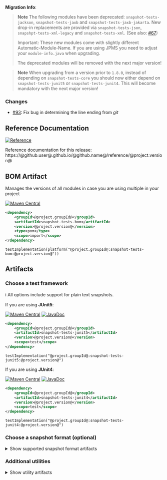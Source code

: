**Migration Info**:

> **Note**
> The following modules have been deprecated: `snapshot-tests-jackson`, `snapshot-tests-jaxb` and
> `snapshot-tests-jaxb-jakarta`. New drop-in replacements are provided via `snapshot-tests-json`,
> `snapshpt-tests-xml-legacy` and `snapshot-tests-xml`. (See also:
> [#67](https://github.com/skuzzle/snapshot-tests/issues/67))
>
> Important: These new modules come with slightly different Automatic-Module-Name. If you are using JPMS you need to
> adjust your `module-info.java` when upgrading.
>
> The deprecated modules will be removed with the next major version!

> **Note**
> When upgrading from a version prior to `1.8.0`, instead of depending on `snapshot-tests-core` you should now
> either depend on `snapshot-tests-junit5` or `snapshot-tests-junit4`.
> This will become mandatory with the next major version!


### Changes

* [#93](https://github.com/skuzzle/snapshot-tests/issues/93): Fix bug in determining the line ending from _git_


## Reference Documentation

[![Reference](https://img.shields.io/static/v1?label=Reference&message=@project.version@&color=orange)](https://@github.user@.github.io/@github.name@/reference/@project.version@)

Reference documentation for this release: https://@github.user@.github.io/@github.name@/reference/@project.version@


## BOM Artifact
Manages the versions of all modules in case you are using multiple in your project

[![Maven Central](https://img.shields.io/static/v1?label=MavenCentral&message=@project.version@&color=blue)](https://search.maven.org/artifact/@project.groupId@/snapshot-tests-bom/@project.version@/jar)

```xml
<dependency>
    <groupId>@project.groupId@</groupId>
    <artifactId>snapshot-tests-bom</artifactId>
    <version>@project.version@</version>
    <type>pom</type>
    <scope>import</scope>
</dependency>
```

```
testImplementation(platform("@project.groupId@:snapshot-tests-bom:@project.version@"))
```

## Artifacts

### Choose a test framework

ℹ️ All options include support for plain text snapshots.

If you are using **JUnit5**:

[![Maven Central](https://img.shields.io/static/v1?label=MavenCentral&message=@project.version@&color=blue)](https://search.maven.org/artifact/@project.groupId@/snapshot-tests-junit5/@project.version@/jar) [![JavaDoc](https://img.shields.io/static/v1?label=JavaDoc&message=@project.version@&color=orange)](http://www.javadoc.io/doc/@project.groupId@/snapshot-tests-junit5/@project.version@)

```xml
<dependency>
    <groupId>@project.groupId@</groupId>
    <artifactId>snapshot-tests-junit5</artifactId>
    <version>@project.version@</version>
    <scope>test</scope>
</dependency>
```

```
testImplementation("@project.groupId@:snapshot-tests-junit5:@project.version@")
```

If you are using **JUnit4**:

[![Maven Central](https://img.shields.io/static/v1?label=MavenCentral&message=@project.version@&color=blue)](https://search.maven.org/artifact/@project.groupId@/snapshot-tests-junit4/@project.version@/jar) [![JavaDoc](https://img.shields.io/static/v1?label=JavaDoc&message=@project.version@&color=orange)](http://www.javadoc.io/doc/@project.groupId@/snapshot-tests-junit4/@project.version@)

```xml
<dependency>
    <groupId>@project.groupId@</groupId>
    <artifactId>snapshot-tests-junit4</artifactId>
    <version>@project.version@</version>
    <scope>test</scope>
</dependency>
```

```
testImplementation("@project.groupId@:snapshot-tests-junit4:@project.version@")
```

### Choose a snapshot format (optional)
<details>
    <summary>Show supported snapshot format artifacts</summary>

If you want **JSON** based snapshots:

[![Maven Central](https://img.shields.io/static/v1?label=MavenCentral&message=@project.version@&color=blue)](https://search.maven.org/artifact/@project.groupId@/snapshot-tests-json/@project.version@/jar) [![JavaDoc](https://img.shields.io/static/v1?label=JavaDoc&message=@project.version@&color=orange)](http://www.javadoc.io/doc/@project.groupId@/snapshot-tests-jackson/@project.version@)

```xml
<dependency>
    <groupId>@project.groupId@</groupId>
    <artifactId>snapshot-tests-json</artifactId>
    <version>@project.version@</version>
    <scope>test</scope>
</dependency>
```

```
testImplementation("@project.groupId@:snapshot-tests-json:@project.version@")
```

If you want **XML** based snapshots using jaxb and legacy `javax.xml` namespaces:

[![Maven Central](https://img.shields.io/static/v1?label=MavenCentral&message=@project.version@&color=blue)](https://search.maven.org/artifact/@project.groupId@/snapshot-tests-xml-legacy/@project.version@/jar) [![JavaDoc](https://img.shields.io/static/v1?label=JavaDoc&message=@project.version@&color=orange)](http://www.javadoc.io/doc/@project.groupId@/snapshot-tests-jaxb/@project.version@)

```xml
<dependency>
    <groupId>@project.groupId@</groupId>
    <artifactId>snapshot-tests-xml-legacy</artifactId>
    <version>@project.version@</version>
    <scope>test</scope>
</dependency>
```

```
testImplementation("@project.groupId@:snapshot-tests-xml-legacy:@project.version@")
```

If you want **XML** based snapshots using jaxb new `jakarta.xml` namespaces:

[![Maven Central](https://img.shields.io/static/v1?label=MavenCentral&message=@project.version@&color=blue)](https://search.maven.org/artifact/@project.groupId@/snapshot-tests-xml/@project.version@/jar) [![JavaDoc](https://img.shields.io/static/v1?label=JavaDoc&message=@project.version@&color=orange)](http://www.javadoc.io/doc/@project.groupId@/snapshot-tests-jaxb-jakarta/@project.version@)

```xml
<dependency>
    <groupId>@project.groupId@</groupId>
    <artifactId>snapshot-tests-xml</artifactId>
    <version>@project.version@</version>
    <scope>test</scope>
</dependency>
```

```
testImplementation("@project.groupId@:snapshot-tests-xml:@project.version@")
```

If you want **HTML** based snapshots:

[![Maven Central](https://img.shields.io/static/v1?label=MavenCentral&message=@project.version@&color=blue)](https://search.maven.org/artifact/@project.groupId@/snapshot-tests-html/@project.version@/jar) [![JavaDoc](https://img.shields.io/static/v1?label=JavaDoc&message=@project.version@&color=orange)](http://www.javadoc.io/doc/@project.groupId@/snapshot-tests-html/@project.version@)

```xml
<dependency>
    <groupId>@project.groupId@</groupId>
    <artifactId>snapshot-tests-html</artifactId>
    <version>@project.version@</version>
    <scope>test</scope>
</dependency>
```

```
testImplementation("@project.groupId@:snapshot-tests-html:@project.version@")
```
</details>

### Additional utilities

<details>
    <summary>Show utility artifacts</summary>

Directory Params

[![Maven Central](https://img.shields.io/static/v1?label=MavenCentral&message=@project.version@&color=blue)](https://search.maven.org/artifact/@project.groupId@/snapshot-tests-directory-params/@project.version@/jar) [![JavaDoc](https://img.shields.io/static/v1?label=JavaDoc&message=@project.version@&color=orange)](http://www.javadoc.io/doc/@project.groupId@/snapshot-tests-directory-params/@project.version@)

```xml
<dependency>
    <groupId>@project.groupId@</groupId>
    <artifactId>snapshot-tests-directory-params</artifactId>
    <version>@project.version@</version>
    <scope>test</scope>
</dependency>
```

```
testImplementation("@project.groupId@:snapshot-tests-directory-params:@project.version@")
```

Diff-Tool

[![Maven Central](https://img.shields.io/static/v1?label=MavenCentral&message=@project.version@&color=blue)](https://search.maven.org/artifact/@project.groupId@/diff-tool/@project.version@/jar) [![JavaDoc](https://img.shields.io/static/v1?label=JavaDoc&message=@project.version@&color=orange)](http://www.javadoc.io/doc/@project.groupId@/diff-tool/@project.version@)

```xml
<dependency>
    <groupId>@project.groupId@</groupId>
    <artifactId>diff-tool</artifactId>
    <version>@project.version@</version>
    <scope>test</scope>
</dependency>
```

```
testImplementation("@project.groupId@:diff-tool:@project.version@")
```

Object normalization (⚠️ Experimental⚠)

[![Maven Central](https://img.shields.io/static/v1?label=MavenCentral&message=@project.version@&color=blue)](https://search.maven.org/artifact/@project.groupId@/snapshot-tests-normalize/@project.version@/jar) [![JavaDoc](https://img.shields.io/static/v1?label=JavaDoc&message=@project.version@&color=orange)](http://www.javadoc.io/doc/@project.groupId@/snapshot-tests-normalize/@project.version@)

```xml
<dependency>
    <groupId>@project.groupId@</groupId>
    <artifactId>snapshot-tests-normalize</artifactId>
    <version>@project.version@</version>
    <scope>test</scope>
</dependency>
```

```
testImplementation("@project.groupId@:snapshot-tests-normalize:@project.version@")
```
</details>
